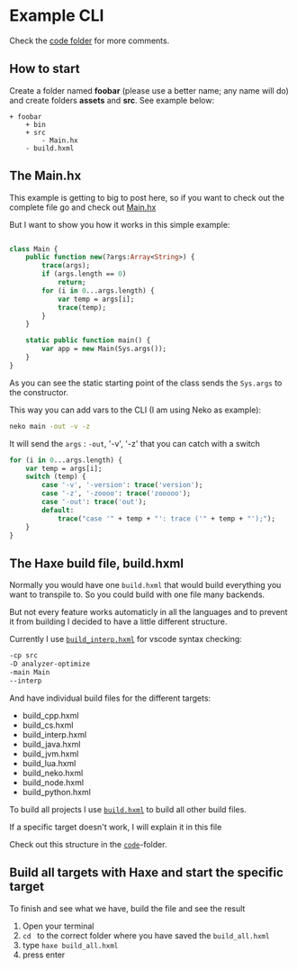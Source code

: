 # Example CLI

Check the [code folder](https://github.com/MatthijsKamstra/haxesys/tree/master/docs/13terminal/code) for more comments.

## How to start

Create a folder named **foobar** (please use a better name; any name will do) and create folders **assets** and **src**.
See example below:

```
+ foobar
	+ bin
	+ src
		- Main.hx
	- build.hxml
```

## The Main.hx

This example is getting to big to post here, so if you want to check out the complete file go and check out [Main.hx](https://github.com/MatthijsKamstra/haxesys/tree/master/docs/13terminal/code/src/Main.hx)

But I want to show you how it works in this simple example:

```haxe

class Main {
	public function new(?args:Array<String>) {
		trace(args);
		if (args.length == 0)
			return;
		for (i in 0...args.length) {
			var temp = args[i];
			trace(temp);
		}
	}

	static public function main() {
		var app = new Main(Sys.args());
	}
}
```

As you can see the static starting point of the class sends the `Sys.args` to the constructor.

This way you can add vars to the CLI (I am using Neko as example):

```bash
neko main -out -v -z
```

It will send the `args` : `-out`, '-v', '-z' that you can catch with a switch

```haxe
for (i in 0...args.length) {
	var temp = args[i];
	switch (temp) {
		case '-v', '-version': trace('version');
		case '-z', '-zoooo': trace('zooooo');
		case '-out': trace('out');
		default:
			trace("case '" + temp + "': trace ('" + temp + "');");
	}
}
```

## The Haxe build file, build.hxml

Normally you would have one `build.hxml` that would build everything you want to transpile to.
So you could build with one file many backends.

But not every feature works automaticly in all the languages and to prevent it from building I decided to have a little different structure.

Currently I use [`build_interp.hxml`](https://github.com/MatthijsKamstra/haxesys/tree/master/docs/13terminal/code/build_interp.hxml) for vscode syntax checking:

```bash
-cp src
-D analyzer-optimize
-main Main
--interp
```

And have individual build files for the different targets:

- build_cpp.hxml
- build_cs.hxml
- build_interp.hxml
- build_java.hxml
- build_jvm.hxml
- build_lua.hxml
- build_neko.hxml
- build_node.hxml
- build_python.hxml

To build all projects I use [`build.hxml`](https://github.com/MatthijsKamstra/haxesys/tree/master/docs/13terminal/code/build.hxml) to build all other build files.

If a specific target doesn't work, I will explain it in this file

Check out this structure in the [`code`](https://github.com/MatthijsKamstra/haxesys/tree/master/docs/13terminal/code)-folder.

## Build all targets with Haxe and start the specific target

To finish and see what we have, build the file and see the result

1. Open your terminal
2. `cd ` to the correct folder where you have saved the `build_all.hxml`
3. type `haxe build_all.hxml`
4. press enter

